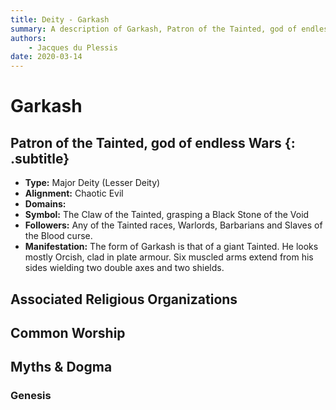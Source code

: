 ```yaml
---
title: Deity - Garkash
summary: A description of Garkash, Patron of the Tainted, god of endless Wars.
authors:
    - Jacques du Plessis
date: 2020-03-14
---
```

# Garkash
## Patron of the Tainted, god of endless Wars {: .subtitle}

* **Type:** Major Deity (Lesser Deity)
* **Alignment:** Chaotic Evil
* **Domains:** 
* **Symbol:** The Claw of the Tainted, grasping a Black Stone of the Void
* **Followers:** Any of the Tainted races, Warlords, Barbarians and Slaves of the Blood curse.
* **Manifestation:** The form of Garkash is that of a giant Tainted.  He looks mostly Orcish, clad in plate armour. Six muscled arms extend from his sides wielding two double axes and two shields.

## Associated Religious Organizations

## Common Worship

## Myths & Dogma
### Genesis